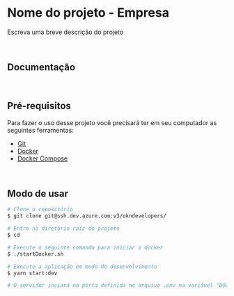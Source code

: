 # Nome do projeto - Empresa

Escreva uma breve descrição do projeto

<br>

## Documentação

<br>

## Pré-requisitos
Para fazer o uso desse projeto você precisará ter em seu computador as seguintes ferramentas:
- [Git](https://git-scm.com/)
- [Docker](https://www.docker.com/)
- [Docker Compose](https://docs.docker.com/compose/)

<br>

## Modo de usar
``` bash
# Clone o repositório
$ git clone git@ssh.dev.azure.com:v3/okndevelopers/

# Entre no diretório raiz do projeto
$ cd 

# Execute o seguinte comando para iniciar o docker
$ ./startDocker.sh

# Execute a aplicação em modo de desenvolvimento
$ yarn start:dev

# O servidor inciará na porta definida no arquivo .env na variável "DOCKER_APP_PORT" por padrão está definido como 80 - acesse <http://localhost:80>
```

<br>
